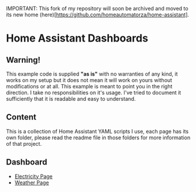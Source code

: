 IMPORTANT: This fork of my repository will soon be archived and moved to its new home (here)[https://github.com/homeautomatorza/home-assistant].

# Home Assistant Dashboards

## Warning!

This example code is supplied **"as is"** with no warranties of any kind, it works on my setup but it does not mean it will work on yours without modifications or at all. This example is meant to point you in the right direction. I take no responsibilities on it's usage. 
I've tried to document it sufficiently that it is readable and easy to understand.

## Content
This is a collection of Home Assistant YAML scripts I use, each page has its own folder, please read the readme file in those folders for more information of that project.

## Dashboard
- [Electricity Page](dashboard/electricity-page/)
- [Weather Page](dashboard/weather-page/)

